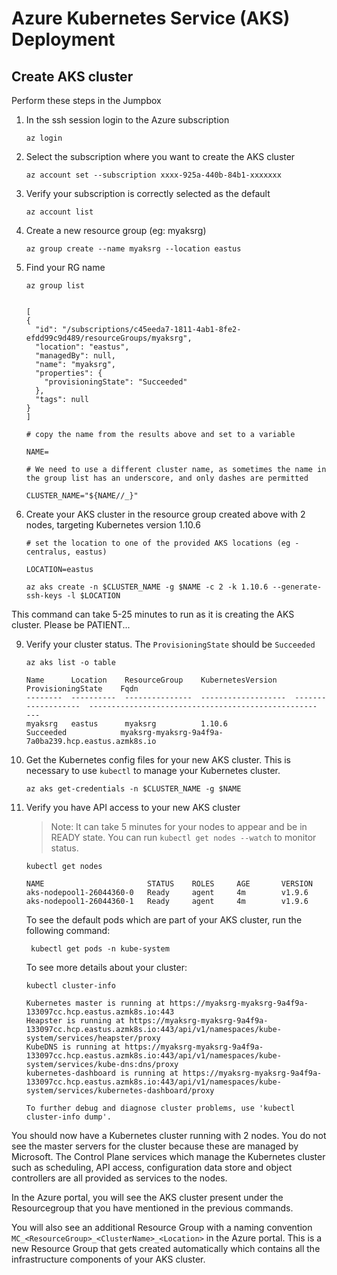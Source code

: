 # Azure Kubernetes Service (AKS) Deployment
## Create AKS cluster

Perform these steps in the Jumpbox

1. In the ssh session login to the Azure subscription
    ```
    az login
    ```
2. Select the subscription where you want to create the AKS cluster
   ```
   az account set --subscription xxxx-925a-440b-84b1-xxxxxxx
   ```
3. Verify your subscription is correctly selected as the default
    ```
    az account list
    ```

4. Create a new resource group (eg: myaksrg)
    ```
    az group create --name myaksrg --location eastus
    ```

5. Find your RG name

    ```
    az group list 
    ```
    
    ```

    [
    {
      "id": "/subscriptions/c45eeda7-1811-4ab1-8fe2-efdd99c9d489/resourceGroups/myaksrg",
      "location": "eastus",
      "managedBy": null,
      "name": "myaksrg",
      "properties": {
        "provisioningState": "Succeeded"
      },
      "tags": null
    }
    ]
    ```
    
    ```
    # copy the name from the results above and set to a variable 
    
    NAME=

    # We need to use a different cluster name, as sometimes the name in the group list has an underscore, and only dashes are permitted
    
    CLUSTER_NAME="${NAME//_}"
    
    ```

6. Create your AKS cluster in the resource group created above with 2 nodes, targeting Kubernetes version 1.10.6
    ```
    # set the location to one of the provided AKS locations (eg - centralus, eastus)
    
    LOCATION=eastus

    az aks create -n $CLUSTER_NAME -g $NAME -c 2 -k 1.10.6 --generate-ssh-keys -l $LOCATION
    ```
 This command can take 5-25 minutes to run as it is creating the AKS cluster. Please be PATIENT...

9. Verify your cluster status. The `ProvisioningState` should be `Succeeded`
    ```
    az aks list -o table

    Name      Location    ResourceGroup    KubernetesVersion    ProvisioningState    Fqdn
    --------  ----------  ---------------  -------------------  -------------------  ---------------------------------------------------    ---
    myaksrg   eastus      myaksrg          1.10.6                Succeeded            myaksrg-myaksrg-9a4f9a-7a0ba239.hcp.eastus.azmk8s.io

    ```


10. Get the Kubernetes config files for your new AKS cluster. This is necessary to use `kubectl` to manage your Kubernetes cluster.
    ```
    az aks get-credentials -n $CLUSTER_NAME -g $NAME
    ```

11. Verify you have API access to your new AKS cluster

    > Note: It can take 5 minutes for your nodes to appear and be in READY state. You can run `kubectl get nodes --watch` to monitor status. 
    
    ```
    kubectl get nodes
    
    NAME                       STATUS    ROLES     AGE       VERSION
    aks-nodepool1-26044360-0   Ready     agent     4m        v1.9.6
    aks-nodepool1-26044360-1   Ready     agent     4m        v1.9.6

    ```
    
    To see the default pods which are part of your AKS cluster, run the following command:
    ```
     kubectl get pods -n kube-system
    ```
    
    To see more details about your cluster: 
    
    ```
    kubectl cluster-info
    
    Kubernetes master is running at https://myaksrg-myaksrg-9a4f9a-133097cc.hcp.eastus.azmk8s.io:443
    Heapster is running at https://myaksrg-myaksrg-9a4f9a-133097cc.hcp.eastus.azmk8s.io:443/api/v1/namespaces/kube-system/services/heapster/proxy
    KubeDNS is running at https://myaksrg-myaksrg-9a4f9a-133097cc.hcp.eastus.azmk8s.io:443/api/v1/namespaces/kube-system/services/kube-dns:dns/proxy
    kubernetes-dashboard is running at https://myaksrg-myaksrg-9a4f9a-133097cc.hcp.eastus.azmk8s.io:443/api/v1/namespaces/kube-system/services/kubernetes-dashboard/proxy

    To further debug and diagnose cluster problems, use 'kubectl cluster-info dump'.
    ```

You should now have a Kubernetes cluster running with 2 nodes. You do not see the master servers for the cluster because these are managed by Microsoft. The Control Plane services which manage the Kubernetes cluster such as scheduling, API access, configuration data store and object controllers are all provided as services to the nodes. 

In the Azure portal, you will see the AKS cluster present under the Resourcegroup that you have mentioned in the previous commands. 

You will also see an additional Resource Group with a naming convention `MC_<ResourceGroup>_<ClusterName>_<Location>` in the Azure portal. This is a new Resource Group that gets created automatically which contains all the infrastructure components of your AKS cluster. 
